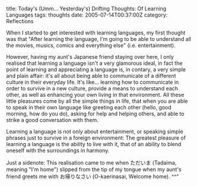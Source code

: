 title: Today's (Umm… Yesterday's) Drifting Thoughts: Of Learning Languages
tags: thoughts
date: 2005-07-14T00:37:00Z
category: Reflections

When I started to get interested with learning languages, my first thought was that "After learning the language, I'm going to be able to understand all the movies, musics, comics and everything else" (i.e. entertainment).

However, having my aunt's Japanese friend staying over here, I only realised that learning a language isn't a very glamorous ideal, in fact the point of learning and appreciating a language is, in contary, a very simple and plain affair: it's all about being able to communicate of a different culture in their everyday life. It's like… learning how to communicate in order to survive in a new culture, provide a means to understand each other, as well as enhancing your own living in that environment. All these little pleasures come by all the simple things in life, that when you are able to speak in their own language like greeting each other (hello, good morning, how do you do), asking for help and helping others, and able to strike a good conversation with them.

Learning a language is not only about entertainment, or speaking simple phrases just to survive in a foreign environment: The greatest pleasure of learning a language is the ability to live with it, that of an ability to blend oneself with the surroundings in harmony.

Just a sidenote: This realisation came to me when ただいま (Tadaima, meaning "I'm home") slipped from the tip of my tongue when my aunt's friend greets me with お帰りなさい (O-kaerinasai, Welcome home). ^^"
